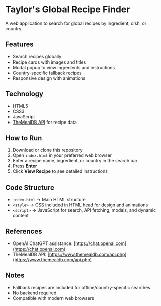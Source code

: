 # Taylor's Global Recipe Finder

A web application to search for global recipes by ingredient, dish, or country.

## Features
- Search recipes globally
- Recipe cards with images and titles
- Modal popup to view ingredients and instructions
- Country-specific fallback recipes
- Responsive design with animations

## Technology
- HTML5
- CSS3
- JavaScript
- [TheMealDB API](https://www.themealdb.com/api.php) for recipe data

## How to Run
1. Download or clone this repository
2. Open `index.html` in your preferred web browser
3. Enter a recipe name, ingredient, or country in the search bar
4. Press **Enter**
5. Click **View Recipe** to see detailed instructions

## Code Structure
- `index.html` → Main HTML structure
- `<style>` → CSS included in HTML head for design and animations
- `<script>` → JavaScript for search, API fetching, modals, and dynamic content

## References
- OpenAI ChatGPT assistance: [https://chat.openai.com](https://chat.openai.com)
- TheMealDB API: [https://www.themealdb.com/api.php](https://www.themealdb.com/api.php)

## Notes
- Fallback recipes are included for offline/country-specific searches
- No backend required
- Compatible with modern web browsers


